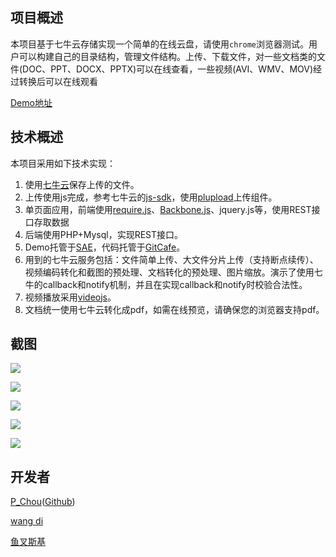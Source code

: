 ## 项目概述

本项目基于七牛云存储实现一个简单的在线云盘，请使用`chrome`浏览器测试。用户可以构建自己的目录结构，管理文件结构。上传、下载文件，对一些文档类的文件(DOC、PPT、DOCX、PPTX)可以在线查看，一些视频(AVI、WMV、MOV)经过转换后可以在线观看

[Demo地址](http://clouddoc.sinaapp.com/index.html)

## 技术概述

本项目采用如下技术实现：

1. 使用[七牛云](http://www.qiniu.com/)保存上传的文件。
2. 上传使用js完成，参考七牛云的[js-sdk](https://github.com/qiniupd/qiniu-js-sdk/)，使用[plupload](http://www.plupload.com/)上传组件。
3. 单页面应用，前端使用[require.js](http://requirejs.org/)、[Backbone.js](backbonejs.org)、jquery.js等，使用REST接口存取数据
4. 后端使用PHP+Mysql，实现REST接口。
5. Demo托管于[SAE](http://sae.sina.com.cn/)，代码托管于[GitCafe](https://gitcafe.com)。
6. 用到的七牛云服务包括：文件简单上传、大文件分片上传（支持断点续传）、视频编码转化和截图的预处理、文档转化的预处理、图片缩放。演示了使用七牛的callback和notify机制，并且在实现callback和notify时校验合法性。
7. 视频播放采用[videojs](http://www.videojs.com/)。
8. 文档统一使用七牛云转化成pdf，如需在线预览，请确保您的浏览器支持pdf。


## 截图

![](http://pchou.qiniudn.com/mutiupload.png)

![](http://pchou.qiniudn.com/newfolder.png)

![](http://pchou.qiniudn.com/videoplayer.png)

![](http://pchou.qiniudn.com/filemove.png)

![](http://pchou.qiniudn.com/docview.png)

## 开发者

[P_Chou](http://www.pchou.info)([Github](https://github.com/PChou))

[wang di](mailto:coldlern@163.com)

[鱼叉斯基](http://weibo.com/yuchav)
